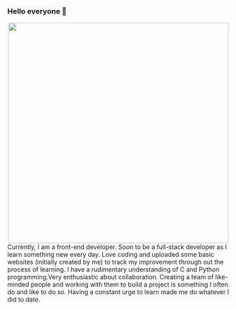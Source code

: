### Hello everyone 👋
<div id="header" align="center">
  <img src="https://media.giphy.com/media/QssGEmpkyEOhBCb7e1/giphy.gif" width="500"/>
</div>
Currently, I am a front-end developer. Soon to be a full-stack developer as I learn something new every day. Love coding and uploaded some basic websites (initially created by me) to track my improvement through out the process of learning. I have a rudimentary understanding of C and Python programming.Very enthusiastic about collaboration. Creating a team of like-minded people and working with them to build a project is something I often do and like to do so. Having a constant urge to learn made me do whatever I did to date.

